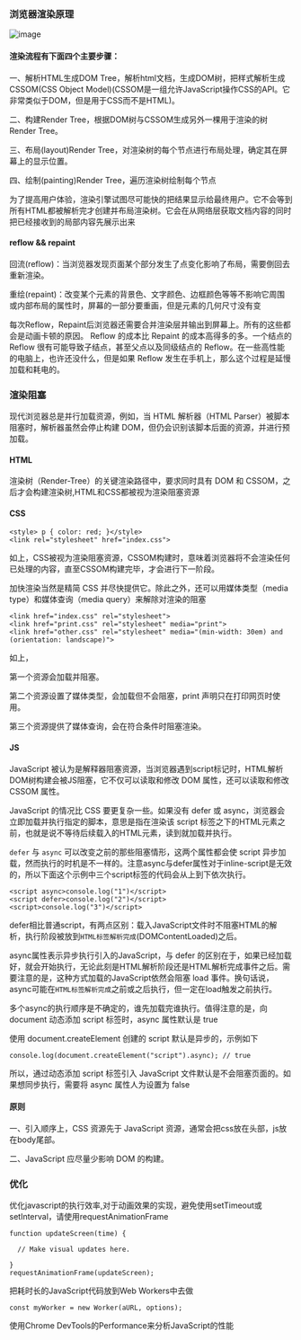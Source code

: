 ### 浏览器渲染原理



 ![image](https://github.com/copiner/Groceries/blob/master/imgs/20201224/render.png?raw=true)

#### 渲染流程有下面四个主要步骤：

一、解析HTML生成DOM Tree，解析html文档，生成DOM树，把样式解析生成CSSOM(CSS Object Model)(CSSOM是一组允许JavaScript操作CSS的API。它非常类似于DOM，但是用于CSS而不是HTML)。

二、构建Render Tree，根据DOM树与CSSOM生成另外一棵用于渲染的树 Render Tree。

三、布局(layout)Render Tree，对渲染树的每个节点进行布局处理，确定其在屏幕上的显示位置。

四、绘制(painting)Render Tree，遍历渲染树绘制每个节点


为了提高用户体验，渲染引擎试图尽可能快的把结果显示给最终用户。它不会等到所有HTML都被解析完才创建并布局渲染树。它会在从网络层获取文档内容的同时把已经接收到的局部内容先展示出来


#### reflow && repaint

回流(reflow)：当浏览器发现页面某个部分发生了点变化影响了布局，需要倒回去重新渲染。

重绘(repaint)：改变某个元素的背景色、文字颜色、边框颜色等等不影响它周围或内部布局的属性时，屏幕的一部分要重画，但是元素的几何尺寸没有变


每次Reflow，Repaint后浏览器还需要合并渲染层并输出到屏幕上。所有的这些都会是动画卡顿的原因。
Reflow 的成本比 Repaint 的成本高得多的多。一个结点的 Reflow 很有可能导致子结点，甚至父点以及同级结点的 Reflow。在一些高性能的电脑上，也许还没什么，但是如果 Reflow 发生在手机上，那么这个过程是延慢加载和耗电的。

### 渲染阻塞

现代浏览器总是并行加载资源，例如，当 HTML 解析器（HTML Parser）被脚本阻塞时，解析器虽然会停止构建 DOM，但仍会识别该脚本后面的资源，并进行预加载。
#### HTML

渲染树（Render-Tree）的关键渲染路径中，要求同时具有 DOM 和 CSSOM，之后才会构建渲染树,HTML和CSS都被视为渲染阻塞资源

#### CSS
```
<style> p { color: red; }</style>
<link rel="stylesheet" href="index.css">
```
如上，CSS被视为渲染阻塞资源，CSSOM构建时，意味着浏览器将不会渲染任何已处理的内容，直至CSSOM构建完毕，才会进行下一阶段。


加快渲染当然是精简 CSS 并尽快提供它。除此之外，还可以用媒体类型（media type）和媒体查询（media query）来解除对渲染的阻塞
```
<link href="index.css" rel="stylesheet">
<link href="print.css" rel="stylesheet" media="print">
<link href="other.css" rel="stylesheet" media="(min-width: 30em) and (orientation: landscape)">
```
如上，

第一个资源会加载并阻塞。

第二个资源设置了媒体类型，会加载但不会阻塞，print 声明只在打印网页时使用。

第三个资源提供了媒体查询，会在符合条件时阻塞渲染。

#### JS
JavaScript 被认为是解释器阻塞资源，当浏览器遇到script标记时，HTML解析DOM树构建会被JS阻塞，它不仅可以读取和修改 DOM 属性，还可以读取和修改 CSSOM 属性。

JavaScript 的情况比 CSS 要更复杂一些。如果没有 defer 或 async，浏览器会立即加载并执行指定的脚本，意思是指在渲染该 script 标签之下的HTML元素之前，也就是说不等待后续载入的HTML元素，读到就加载并执行。

`defer` 与 `async` 可以改变之前的那些阻塞情形，这两个属性都会使 script 异步加载，然而执行的时机是不一样的。注意async与defer属性对于inline-script是无效的，所以下面这个示例中三个script标签的代码会从上到下依次执行。

```
<script async>console.log("1")</script>
<script defer>console.log("2")</script>
<script>console.log("3")</script>
```
defer相比普通script，有两点区别：载入JavaScript文件时不阻塞HTML的解析，执行阶段被放到`HTML标签解析完成`(DOMContentLoaded)之后。

async属性表示异步执行引入的JavaScript，与 defer 的区别在于，如果已经加载好，就会开始执行，无论此刻是HTML解析阶段还是HTML解析完成事件之后。需要注意的是，这种方式加载的JavaScript依然会阻塞 load 事件。换句话说，async可能在`HTML标签解析完成`之前或之后执行，但一定在load触发之前执行。

多个async的执行顺序是不确定的，谁先加载完谁执行。值得注意的是，向 document 动态添加 script 标签时，async 属性默认是 true

使用 document.createElement 创建的 script 默认是异步的，示例如下
```
console.log(document.createElement("script").async); // true
```
所以，通过动态添加 script 标签引入 JavaScript 文件默认是不会阻塞页面的。如果想同步执行，需要将 async 属性人为设置为 false

#### 原则
一、引入顺序上，CSS 资源先于 JavaScript 资源，通常会把css放在头部，js放在body尾部。

二、JavaScript 应尽量少影响 DOM 的构建。

### 优化

优化javascript的执行效率,对于动画效果的实现，避免使用setTimeout或setInterval，请使用requestAnimationFrame
```
function updateScreen(time) {

  // Make visual updates here.

}
requestAnimationFrame(updateScreen);
```
把耗时长的JavaScript代码放到Web Workers中去做
```
const myWorker = new Worker(aURL, options);

```

使用Chrome DevTools的Performance来分析JavaScript的性能
